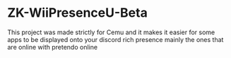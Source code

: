 # ZK-WiiPresenceU-Beta
This project was made strictly for Cemu and it makes it easier for some apps to be displayed onto your discord rich presence mainly the ones that are online with pretendo online 
